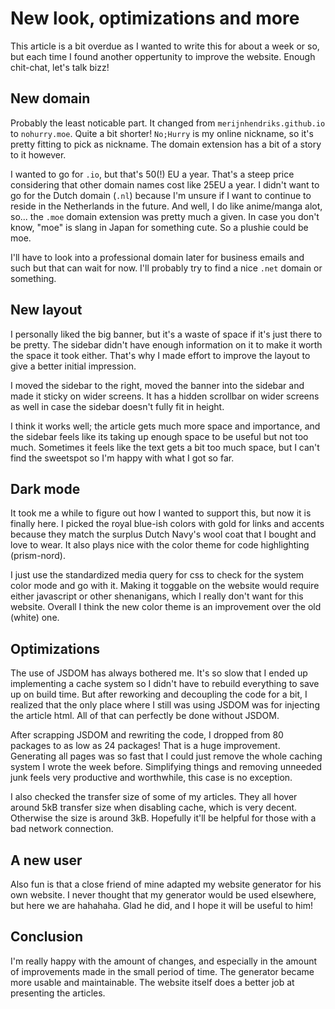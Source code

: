 # New look, optimizations and more

This article is a bit overdue as I wanted to write this for about a week or so,
but each time I found another oppertunity to improve the website. Enough
chit-chat, let's talk bizz!

## New domain

Probably the least noticable part. It changed from `merijnhendriks.github.io`
to `nohurry.moe`. Quite a bit shorter! `No;Hurry` is my online nickname, so
it's pretty fitting to pick as nickname. The domain extension has a bit of a
story to it however.

I wanted to go for `.io`, but that's 50(!) EU a year. That's a steep price
considering that other domain names cost like 25EU a year. I didn't want to go
for the Dutch domain (`.nl`) because I'm unsure if I want to continue to reside
in the Netherlands in the future. And well, I do like anime/manga alot, so...
the `.moe` domain extension was pretty much a given. In case you don't know,
"moe" is slang in Japan for something cute. So a plushie could be moe.

I'll have to look into a professional domain later for business emails and such
but that can wait for now. I'll probably try to find a nice `.net` domain or
something.

## New layout

I personally liked the big banner, but it's a waste of space if it's just there
to be pretty. The sidebar didn't have enough information on it to make it worth
the space it took either. That's why I made effort to improve the layout to
give a better initial impression.

I moved the sidebar to the right, moved the banner into the sidebar and made it
sticky on wider screens. It has a hidden scrollbar on wider screens as well in
case the sidebar doesn't fully fit in height.

I think it works well; the article gets much more space and importance, and the
sidebar feels like its taking up enough space to be useful but not too much.
Sometimes it feels like the text gets a bit too much space, but I can't find
the sweetspot so I'm happy with what I got so far.

## Dark mode

It took me a while to figure out how I wanted to support this, but now it is
finally here. I picked the royal blue-ish colors with gold for links and
accents because they match the surplus Dutch Navy's wool coat that I bought and
love to wear. It also plays nice with the color theme for code highlighting
(prism-nord).

I just use the standardized media query for css to check for the system color
mode and go with it. Making it toggable on the website would require either
javascript or other shenanigans, which I really don't want for this website.
Overall I think the new color theme is an improvement over the old (white) one.

## Optimizations

The use of JSDOM has always bothered me. It's so slow that I ended up
implementing a cache system so I didn't have to rebuild everything to save up
on build time. But after reworking and decoupling the code for a bit, I
realized that the only place where I still was using JSDOM was for injecting
the article html. All of that can perfectly be done without JSDOM.

After scrapping JSDOM and rewriting the code, I dropped from 80 packages to as
low as 24 packages! That is a huge improvement. Generating all pages was so
fast that I could just remove the whole caching system I wrote the week before.
Simplifying things and removing unneeded junk feels very productive and
worthwhile, this case is no exception.

I also checked the transfer size of some of my articles. They all hover around
5kB transfer size when disabling cache, which is very decent. Otherwise the
size is around 3kB. Hopefully it'll be helpful for those with a bad network
connection.

## A new user

Also fun is that a close friend of mine adapted my website generator for his
own website. I never thought that my generator would be used elsewhere, but
here we are hahahaha. Glad he did, and I hope it will be useful to him!

## Conclusion

I'm really happy with the amount of changes, and especially in the amount of
improvements made in the small period of time. The generator became more usable
and maintainable. The website itself does a better job at presenting the
articles.
